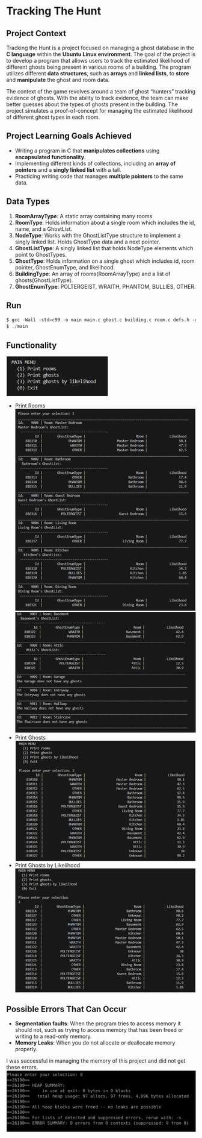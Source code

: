 # Tracking The Hunt
## Project Context
 Tracking the Hunt is a project focused on managing a ghost database in the **C language** within the **Ubuntu Linux environment**. The goal of the project is to develop a program that allows users to track the estimated likelihood of different ghosts being present in various rooms of a building. The program utilizes different **data structures**, such as **arrays** and **linked lists**, to **store** and **manipulate** the ghost and room data.
	
 The context of the game revolves around a team of ghost “hunters” tracking evidence of ghosts. With the ability to track evidence, the team can make better guesses about the types of ghosts present in the building. The project simulates a proof-of-concept for managing the estimated likelihood of different ghost types in each room.
## Project Learning Goals Achieved
* Writing a program in C that **manipulates collections** using **encapsulated functionality**. 
* Implementing different kinds of collections, including an **array of pointers** and a **singly linked list** with a tail. 
* Practicing writing code that manages **multiple pointers** to the same data.
## Data Types
1. **RoomArrayType**: A static array containing many rooms
2. **RoomType**: Holds information about a single room which includes the id, name, and a GhostList.
3. **NodeType**: Works with the GhostListType structure to implement a singly linked list. Holds GhostType data and a next pointer.
4. **GhostListType**: A singly linked list that holds NodeType elements which point to GhostTypes.
5. **GhostType**: Holds information on a single ghost which includes id, room pointer, GhostEnumType, and likelihood.
6. **BuildingType**: An array of rooms(RoomArrayType) and a list of ghosts(GhostListType).
7. **GhostEnumType**: POLTERGEIST, WRAITH, PHANTOM, BULLIES, OTHER.
## Run
```c
$ gcc -Wall -std=c99 -o main main.c ghost.c building.c room.c defs.h -g
$ ./main
```
## Functionality
![ss1](/imgs/ss1.png)
 - Print Rooms
 ![ss2](/imgs/ss2.png)
 ![ss3](/imgs/ss3.PNG)
 - Print Ghosts
 ![ss4](/imgs/ss4.PNG)
 - Print Ghosts by Likelihood
 ![ss5](/imgs/ss5.PNG)
## Possible Errors That Can Occur
- **Segmentation faults**: When the program tries to access memory it should not, such as trying to access memory that has been freed or writing to a read-only memory.
- **Memory Leaks**: When you do not allocate or deallocate memory properly.

I was successful in managing the memory of this project and did not get these errors.
![ss6](/imgs/ss6.PNG)

